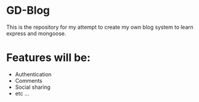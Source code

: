 # GD-Blog

This is the repository for my attempt to create my own blog system to learn express and mongoose.

# Features will be:

  - Authentication 
  - Comments
  - Social sharing
  - etc ...

